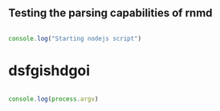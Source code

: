 ## Testing the parsing capabilities of rnmd

```js

console.log("Starting nodejs script")

```

# dsfgishdgoi

```js

console.log(process.argv)

```
